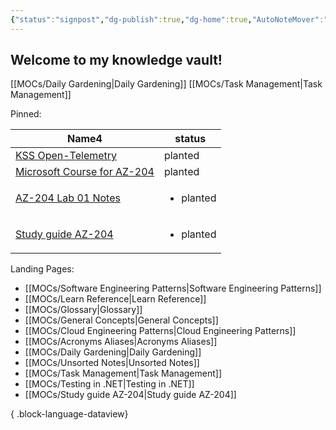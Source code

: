 ```yaml
---
{"status":"signpost","dg-publish":true,"dg-home":true,"AutoNoteMover":"disable","creation_date":"2024-05-02 18:40","permalink":"/start/","tags":["gardenEntry"],"dgPassFrontmatter":true}
---
```



## Welcome to my knowledge vault!

[[MOCs/Daily Gardening\|Daily Gardening]]
[[MOCs/Task Management\|Task Management]]

Pinned:

<div><table class="dataview table-view-table"><thead class="table-view-thead"><tr class="table-view-tr-header"><th class="table-view-th"><span>Name</span><span class="dataview small-text">4</span></th><th class="table-view-th"><span>status</span></th></tr></thead><tbody class="table-view-tbody"><tr><td><span><a data-tooltip-position="top" aria-label="Study/KSS Open-Telemetry.md" data-href="Study/KSS Open-Telemetry.md" href="Study/KSS Open-Telemetry.md" class="internal-link data-link-icon data-link-icon-after data-link-text" target="_blank" rel="noopener" data-link-tags="#cbtw #pinned #study/OpenTelemetry" data-link-status="planted" data-link-path="Study/KSS Open-Telemetry.md" style="--data-link-tags: #cbtw #pinned #study/OpenTelemetry; --data-link-status: planted; --data-link-path: Study/KSS Open-Telemetry.md;">KSS Open-Telemetry</a></span></td><td><span><div class="metadata-menu-dv-field-container status"><span></span><span class="value-container"><span>planted</span></span><div class="spacer-1"></div><button style="display: none;"><svg xmlns="http://www.w3.org/2000/svg" width="24" height="24" viewBox="0 0 24 24" fill="none" stroke="currentColor" stroke-width="2" stroke-linecap="round" stroke-linejoin="round" class="svg-icon lucide-chevron-down"><path d="m6 9 6 6 6-6"></path></svg></button></div></span></td></tr><tr><td><span><a data-tooltip-position="top" aria-label="Study/Microsoft Course for AZ-204.md" data-href="Study/Microsoft Course for AZ-204.md" href="Study/Microsoft Course for AZ-204.md" class="internal-link data-link-icon data-link-icon-after data-link-text" target="_blank" rel="noopener" data-link-tags="#study/AZ-204 #pinned" data-link-status="planted" data-link-path="Study/Microsoft Course for AZ-204.md" style="--data-link-tags: #study/AZ-204 #pinned; --data-link-status: planted; --data-link-path: Study/Microsoft Course for AZ-204.md;">Microsoft Course for AZ-204</a></span></td><td><span><div class="metadata-menu-dv-field-container status"><span></span><span class="value-container"><span>planted</span></span><div class="spacer-1"></div><button style="display: none;"><svg xmlns="http://www.w3.org/2000/svg" width="24" height="24" viewBox="0 0 24 24" fill="none" stroke="currentColor" stroke-width="2" stroke-linecap="round" stroke-linejoin="round" class="svg-icon lucide-chevron-down"><path d="m6 9 6 6 6-6"></path></svg></button></div></span></td></tr><tr><td><span><a data-tooltip-position="top" aria-label="Study/AZ-204 Lab 01 Notes.md" data-href="Study/AZ-204 Lab 01 Notes.md" href="Study/AZ-204 Lab 01 Notes.md" class="internal-link data-link-icon data-link-icon-after data-link-text" target="_blank" rel="noopener" data-link-tags="#pinned #study/AZ-204" data-link-status="planted" data-link-path="Study/AZ-204 Lab 01 Notes.md" style="--data-link-tags: #pinned #study/AZ-204; --data-link-status: planted; --data-link-path: Study/AZ-204 Lab 01 Notes.md;">AZ-204 Lab 01 Notes</a></span></td><td><span><div class="metadata-menu-dv-field-container status"><span></span><span class="value-container"><ul class="dataview dataview-ul dataview-result-list-root-ul"><li class="dataview-result-list-li"><span>planted</span></li></ul></span><div class="spacer-1"></div><button style="display: none;"><svg xmlns="http://www.w3.org/2000/svg" width="24" height="24" viewBox="0 0 24 24" fill="none" stroke="currentColor" stroke-width="2" stroke-linecap="round" stroke-linejoin="round" class="svg-icon lucide-chevron-down"><path d="m6 9 6 6 6-6"></path></svg></button></div></span></td></tr><tr><td><span><a data-tooltip-position="top" aria-label="MOCs/Study guide AZ-204.md" data-href="MOCs/Study guide AZ-204.md" href="MOCs/Study guide AZ-204.md" class="internal-link data-link-icon data-link-icon-after data-link-text" target="_blank" rel="noopener" data-link-tags="#landingpage #pinned #study/AZ-204" data-link-status="planted" data-link-path="MOCs/Study guide AZ-204.md" style="--data-link-tags: #landingpage #pinned #study/AZ-204; --data-link-status: planted; --data-link-path: MOCs/Study guide AZ-204.md;">Study guide AZ-204</a></span></td><td><span><div class="metadata-menu-dv-field-container status"><span></span><span class="value-container"><ul class="dataview dataview-ul dataview-result-list-root-ul"><li class="dataview-result-list-li"><span>planted</span></li></ul></span><div class="spacer-1"></div><button style="display: none;"><svg xmlns="http://www.w3.org/2000/svg" width="24" height="24" viewBox="0 0 24 24" fill="none" stroke="currentColor" stroke-width="2" stroke-linecap="round" stroke-linejoin="round" class="svg-icon lucide-chevron-down"><path d="m6 9 6 6 6-6"></path></svg></button></div></span></td></tr></tbody></table></div>

Landing Pages:
- [[MOCs/Software Engineering Patterns\|Software Engineering Patterns]]
- [[MOCs/Learn Reference\|Learn Reference]]
- [[MOCs/Glossary\|Glossary]]
- [[MOCs/General Concepts\|General Concepts]]
- [[MOCs/Cloud Engineering Patterns\|Cloud Engineering Patterns]]
- [[MOCs/Acronyms Aliases\|Acronyms Aliases]]
- [[MOCs/Daily Gardening\|Daily Gardening]]
- [[MOCs/Unsorted Notes\|Unsorted Notes]]
- [[MOCs/Task Management\|Task Management]]
- [[MOCs/Testing in .NET\|Testing in .NET]]
- [[MOCs/Study guide AZ-204\|Study guide AZ-204]]

{ .block-language-dataview}

